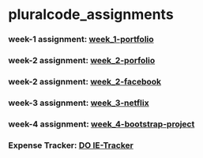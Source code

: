 # pluralcode_assignments

### week-1 assignment:  [week_1-portfolio](https://damian-html-portfolio.netlify.app/)
### week-2 assignment:  [week_2-porfolio](https://ugbedam7.github.io/pluralcode_assignments/)
### week-2 assignment:  [week_2-facebook](https://damian-fb-login.netlify.app/)
### week-3 assignment:  [week_3-netflix](https://damian-netflx.netlify.app/)
### week-4 assignment: [week_4-bootstrap-project](https://damian-bootstrap-project.netlify.app/)
### Expense Tracker: [DO IE-Tracker](https://do-expense-tracker.netlify.app/)


